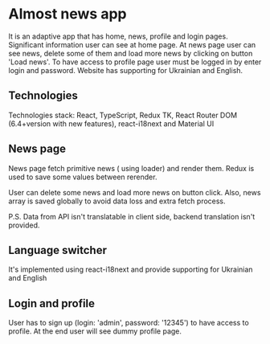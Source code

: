 # Almost news app

It is an adaptive app that has home, news, profile and login pages. Significant information user can see at home page. At news page user can see news, delete some of them and load more news by clicking on button 'Load news'. To have access to profile page user must be logged in by enter login and password. Website has supporting for Ukrainian and English.


## Technologies

Technologies stack: React, TypeScript, Redux TK, React Router DOM (6.4+version with new features), react-i18next and Material UI
## News page

News page fetch primitive news ( using loader) and render them. Redux is used to save some values between rerender.

User can delete some news and load more news on button click. Also, news array is saved globally to avoid data loss and extra fetch process.

P.S. Data from API isn't translatable in client side, backend translation isn't provided.
## Language switcher

It's implemented using react-i18next and provide supporting for Ukrainian and English
## Login and profile

User has to sign up (login: 'admin', password: '12345') to have access to profile. At the end user will see dummy profile page.